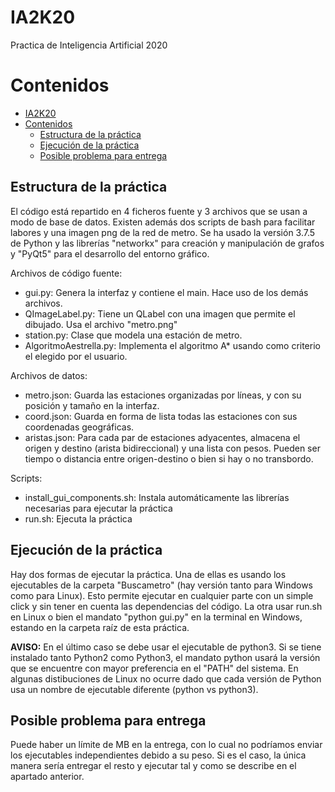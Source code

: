 # IA2K20
Practica de Inteligencia Artificial 2020

# Contenidos
- [IA2K20](#ia2k20)
- [Contenidos](#contenidos)
  - [Estructura de la práctica](#estructura-de-la-práctica)
  - [Ejecución de la práctica](#ejecución-de-la-práctica)
  - [Posible problema para entrega](#posible-problema-para-entrega)

## Estructura de la práctica
El código está repartido en 4 ficheros fuente y 3 archivos que se usan a modo de base de datos. Existen además dos scripts de bash para facilitar labores y una imagen png de la red de metro. Se ha usado la versión 3.7.5 de Python y las librerías "networkx" para creación y manipulación de grafos y "PyQt5" para el desarrollo del entorno gráfico.

Archivos de código fuente:
- gui.py: Genera la interfaz y contiene el main. Hace uso de los demás archivos.
- QImageLabel.py: Tiene un QLabel con una imagen que permite el dibujado. Usa el archivo "metro.png"
- station.py: Clase que modela una estación de metro.
- AlgoritmoAestrella.py: Implementa el algoritmo A* usando como criterio el elegido por el usuario.

Archivos de datos:
- metro.json: Guarda las estaciones organizadas por líneas, y con su posición y tamaño en la interfaz.
- coord.json: Guarda en forma de lista todas las estaciones con sus coordenadas geográficas.
- aristas.json: Para cada par de estaciones adyacentes, almacena el origen y destino (arista bidireccional) y una lista con pesos. Pueden ser tiempo o distancia entre origen-destino o bien si hay o no transbordo.

Scripts:
- install_gui_components.sh: Instala automáticamente las librerías necesarias para ejecutar la práctica
- run.sh: Ejecuta la práctica

## Ejecución de la práctica
Hay dos formas de ejecutar la práctica. Una de ellas es usando los ejecutables de la carpeta "Buscametro" (hay versión tanto para Windows
como para Linux). Esto permite ejecutar en cualquier parte con un simple click y sin tener en cuenta las dependencias del código. La otra usar run.sh en Linux o bien el mandato "python gui.py" en la terminal en Windows, estando en la carpeta raíz de esta práctica.       

**AVISO:**
En el último caso se debe usar el ejecutable de python3. Si se tiene instalado tanto Python2 como Python3, el mandato python usará la versión que se encuentre con mayor preferencia en el "PATH" del sistema. En algunas distibuciones de Linux no ocurre dado que cada versión de Python usa un nombre de ejecutable diferente (python vs python3).

## Posible problema para entrega
Puede haber un límite de MB en la entrega, con lo cual no podríamos enviar los ejecutables independientes debido a su peso. Si es el caso, la única manera sería entregar el resto y ejecutar tal y como se describe en el apartado anterior.
